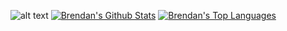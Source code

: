![alt text](https://i.imgur.com/FBiipxT.jpeg)
[![Brendan's Github Stats](https://github-readme-stats.vercel.app/api?username=bfloyd14&theme=dark)](https://github.com/bfloyd14/github-readme-stats) [![Brendan's Top Languages](https://github-readme-stats.vercel.app/api/top-langs/?username=bfloyd14&theme=dark)](https://github.com/bfloyd14/github-readme-stats)

